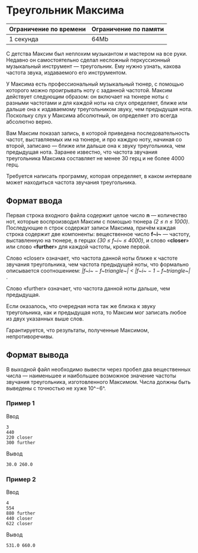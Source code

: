 # Треугольник Максима

| Ограничение по времени |  Ограничение по памяти|
|--|--|
| 1 секунда | 64Mb |

С детства Максим был неплохим музыкантом и мастером на все руки. Недавно он самостоятельно сделал несложный перкуссионный музыкальный инструмент — треугольник. Ему нужно узнать, какова частота звука, издаваемого его инструментом.

У Максима есть профессиональный музыкальный тюнер, с помощью которого можно проигрывать ноту с заданной частотой. Максим действует следующим образом: он включает на тюнере ноты с разными частотами и для каждой ноты на слух определяет, ближе или дальше она к издаваемому треугольником звуку, чем предыдущая нота. Поскольку слух у Максима абсолютный, он определяет это всегда абсолютно верно.

Вам Максим показал запись, в которой приведена последовательность частот, выставляемых им на тюнере, и про каждую ноту, начиная со второй, записано — ближе или дальше она к звуку треугольника, чем предыдущая нота. Заранее известно, что частота звучания треугольника Максима составляет не менее 30 герц и не более 4000 герц.

Требуется написать программу, которая определяет, в каком интервале может находиться частота звучания треугольника.

## Формат ввода

Первая строка входного файла содержит целое число **n** — количество нот, которые воспроизводил Максим с помощью тюнера *(2 ≤ n ≤ 1000)*. Последующие n строк содержат записи Максима, причём каждая строка содержит две компоненты: вещественное число  **f~i~**  — частоту, выставленную на тюнере, в герцах *(30 ≤ f~i~  ≤ 4000)*, и слово «**closer**» или слово «**further**» для каждой частоты, кроме первой.

Слово «closer» означает, что частота данной ноты ближе к частоте звучания треугольника, чем частота предыдущей ноты, что формально описывается соотношением:  *|f~i~  − f~triangle~| < |f~i~ − 1  − f~triangle~|*  .

Слово «further» означает, что частота данной ноты дальше, чем предыдущая.

Если оказалось, что очередная нота так же близка к звуку треугольника, как и предыдущая нота, то Максим мог записать любое из двух указанных выше слов.

Гарантируется, что результаты, полученные Максимом, непротиворечивы.

## Формат вывода

В выходной файл необходимо вывести через пробел два вещественных числа — наименьшее и наибольшее возможное значение частоты звучания треугольника, изготовленного Максимом. Числа должны быть выведены с точностью не хуже 10^−6^.

### Пример 1

Ввод

    3
    440
    220 closer
    300 further
    
Вывод

    30.0 260.0

### Пример 2

Ввод

    4
    554
    880 further
    440 closer
    622 closer

    
Вывод

    531.0 660.0

